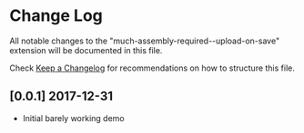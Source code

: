 # Change Log
All notable changes to the "much-assembly-required--upload-on-save" extension will be documented in this file.

Check [Keep a Changelog](http://keepachangelog.com/) for recommendations on how to structure this file.

## [0.0.1] 2017-12-31

- Initial barely working demo
